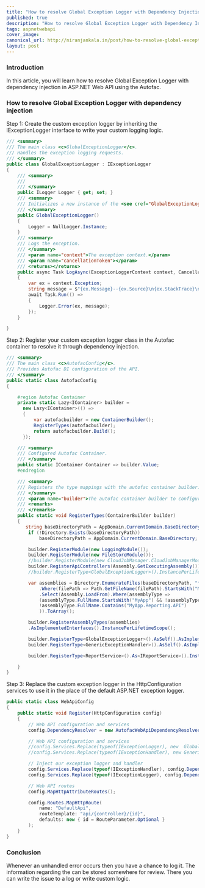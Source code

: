 ```yaml
---
title: "How to resolve Global Exception Logger with Dependency Injection in ASP.NET Web API?"
published: true
description: "How to resolve Global Exception Logger with Dependency Injection in ASP.NET Web API?"
tags: aspnetwebapi
cover_image: 
canonical_url: http://niranjankala.in/post/how-to-resolve-global-exception-logger-with-dependency-injection-in-asp-net-web-api
layout: post
---
```

    
### Introduction

In this article, you will learn how to resolve Global Exception Logger with dependency injection in ASP.NET Web API using the Autofac. 


### How to resolve Global Exception Logger with dependency injection


Step 1:  Create the custom exception logger by inheriting the IExceptionLogger interface to write your custom logging logic.
```csharp
/// <summary>
/// The main class <c>GlobalExceptionLogger</c>.
/// Handles the exception logging requests.
/// </summary>
public class GlobalExceptionLogger : IExceptionLogger
{
    /// <summary>
    /// 
    /// </summary>
    public ILogger Logger { get; set; }
    /// <summary>
    /// Initializes a new instance of the <see cref="GlobalExceptionLogger"/> class.
    /// </summary>
    public GlobalExceptionLogger()
    {
        Logger = NullLogger.Instance;
    }
    /// <summary>
    /// Logs the exception.
    /// </summary>
    /// <param name="context">The exception context.</param>
    /// <param name="cancellationToken"></param>
    /// <returns></returns>
    public async Task LogAsync(ExceptionLoggerContext context, CancellationToken cancellationToken)
    {
        var ex = context.Exception;
        string message = $"{ex.Message}--{ex.Source}\n{ex.StackTrace}\n{ex.TargetSite}\n";
        await Task.Run(() =>
        {
            Logger.Error(ex, message);
        });
    }

}

```
Step 2: Register your custom exception logger class in the Autofac container to resolve it through dependency injection.
```csharp
/// <summary>
/// The main class <c>AutofacConfig</c>.
/// Provides Autofac DI configuration of the API.
/// </summary>
public static class AutofacConfig
{

    #region Autofac Container
    private static Lazy<IContainer> builder =
      new Lazy<IContainer>(() =>
      {
          var autofacbuilder = new ContainerBuilder();
          RegisterTypes(autofacbuilder);
          return autofacbuilder.Build();
      });

    /// <summary>
    /// Configured Autofac Container.
    /// </summary>
    public static IContainer Container => builder.Value;
    #endregion

    /// <summary>
    /// Registers the type mappings with the autofac container builder.
    /// </summary>
    /// <param name="builder">The autofac container builder to configure.</param>
    /// <remarks>
    /// </remarks>
    public static void RegisterTypes(ContainerBuilder builder)
    {
       string baseDirectoryPath = AppDomain.CurrentDomain.BaseDirectory + "bin";
        if (!Directory.Exists(baseDirectoryPath))
            baseDirectoryPath = AppDomain.CurrentDomain.BaseDirectory;

        builder.RegisterModule(new LoggingModule());
        builder.RegisterModule(new FileStoreModule());
        //builder.RegisterModule(new CloudJobManager.CloudJobManagerModule());
        builder.RegisterApiControllers(Assembly.GetExecutingAssembly()).InstancePerRequest();
        //builder.RegisterType<GlobalExceptionLogger>().InstancePerLifetimeScope();

        var assemblies = Directory.EnumerateFiles(baseDirectoryPath, "*.dll", SearchOption.TopDirectoryOnly)
            .Where(filePath => Path.GetFileName(filePath).StartsWith("MyApp"))
            .Select(Assembly.LoadFrom).Where(assemblyType =>
            (assemblyType.FullName.StartsWith("MyApp") && !assemblyType.FullName.Contains("MyApp.Framework") &&
            !assemblyType.FullName.Contains("MyApp.Reporting.API")
            )).ToArray();

        builder.RegisterAssemblyTypes(assemblies)
        .AsImplementedInterfaces().InstancePerLifetimeScope();

        builder.RegisterType<GlobalExceptionLogger>().AsSelf().AsImplementedInterfaces();
        builder.RegisterType<GenericExceptionHandler>().AsSelf().AsImplementedInterfaces();

        builder.RegisterType<ReportService>().As<IReportService>().InstancePerRequest();

    }
}

```
Step 3: Replace the custom exception logger in the HttpConfiguration services to use it in the place of the default ASP.NET exception logger.

```csharp
public static class WebApiConfig
{
    public static void Register(HttpConfiguration config)
    {
        // Web API configuration and services
        config.DependencyResolver = new AutofacWebApiDependencyResolver(AutofacConfig.Container);

        // Web API configuration and services
        //config.Services.Replace(typeof(IExceptionLogger), new  GlobalExceptionLogger());
        //config.Services.Replace(typeof(IExceptionHandler), new GenericExceptionHandler());

        // Inject our exception logger and handler
        config.Services.Replace(typeof(IExceptionHandler), config.DependencyResolver.GetService(typeof(GenericExceptionHandler)));
        config.Services.Replace(typeof(IExceptionLogger), config.DependencyResolver.GetService(typeof(GlobalExceptionLogger)));

        // Web API routes
        config.MapHttpAttributeRoutes();

        config.Routes.MapHttpRoute(
            name: "DefaultApi",
            routeTemplate: "api/{controller}/{id}",
            defaults: new { id = RouteParameter.Optional }
        );
    }
}

```

### Conclusion
Whenever an unhandled error occurs then you have a chance to log it. The information regarding the can be stored somewhere for review. There you can write the issue to a log or write custom logic.